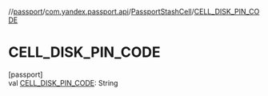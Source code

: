 //[passport](../../../index.md)/[com.yandex.passport.api](../index.md)/[PassportStashCell](index.md)/[CELL_DISK_PIN_CODE](-c-e-l-l_-d-i-s-k_-p-i-n_-c-o-d-e.md)

# CELL_DISK_PIN_CODE

[passport]\
val [CELL_DISK_PIN_CODE](-c-e-l-l_-d-i-s-k_-p-i-n_-c-o-d-e.md): String
